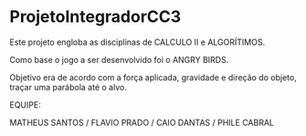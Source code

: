 # ProjetoIntegradorCC3

Este projeto engloba as disciplinas de CALCULO II e ALGORÍTIMOS.

Como base o jogo a ser desenvolvido foi o ANGRY BIRDS.

Objetivo era de acordo com a força aplicada, gravidade e direção do objeto, traçar uma parábola até o alvo.

EQUIPE:

MATHEUS SANTOS /
FLAVIO PRADO /
CAIO DANTAS /
PHILE CABRAL
